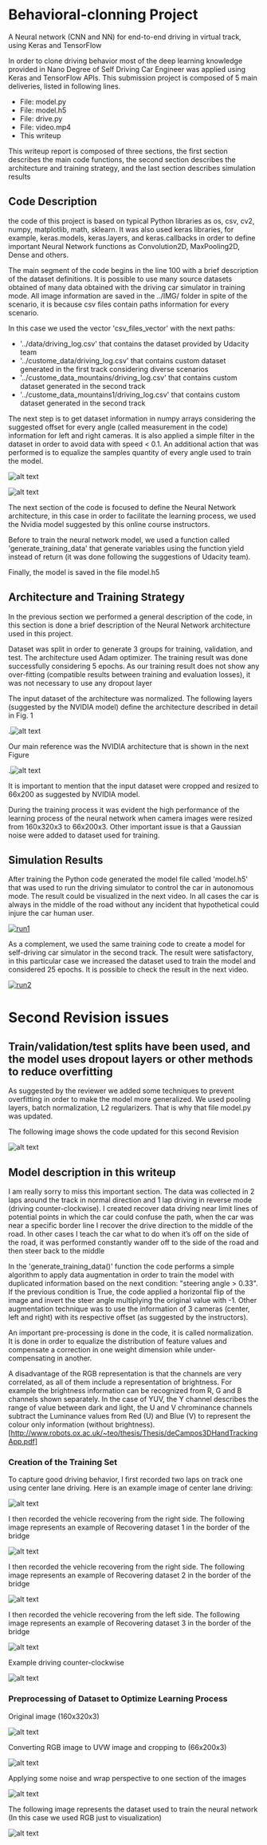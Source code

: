 
[image1]: ./data_pictures/cnn_architecture.png "NN_architecture"
[image2]: ./data_pictures/data_set_BEFORE.png "DataSetBeforeProcessing"
[image3]: ./data_pictures/data_set_AFTER.png "DataSetAfterProcessing"
[image4]: ./data_pictures/nVidia_model.png "nVidia architecture"
[image5]: ./data_pictures/center_2018_02_15_14_17_38_643.jpg "Dataset Center path"
[image6]: ./data_pictures/center_2018_02_15_14_18_33_322.jpg "Recovery data set 1"
[image7]: ./data_pictures/center_2018_02_15_14_19_01_022.jpg "Recovery data set 2"
[image8]: ./data_pictures/center_2018_02_15_14_19_33_423.jpg "Recovery data set 3"
[image9]: ./data_pictures/center_2018_02_15_14_21_23_356.jpg "Driving counter-clockwise"

[image10]: ./data_pictures/image1.png ""
[image11]: ./data_pictures/image2.png ""
[image12]: ./data_pictures/image3.png ""
[image13]: ./data_pictures/image4.png ""
[image14]: ./data_pictures/script_update.png ""


# Behavioral-clonning Project
A Neural network (CNN and NN) for end-to-end driving in virtual track, using  Keras and TensorFlow

In order to clone driving behavior most of the deep learning knowledge provided in Nano Degree of Self Driving Car Engineer was applied using Keras and TensorFlow APIs. This submission project is composed of 5 main deliveries, listed in following lines.

* File: model.py
* File: model.h5
* File: drive.py
* File: video.mp4
* This writeup

This writeup report is composed of three sections, the first section describes the main code functions, the second section describes the architecture and training strategy, and the last section describes simulation results

## Code Description
the code of this project is based on typical Python libraries as os, csv, cv2, numpy, matplotlib, math, sklearn. It was also used keras libraries, for example, keras.models, keras.layers, and keras.callbacks in order to define important Neural Network functions as Convolution2D, MaxPooling2D, Dense and others.

The main segment of the code begins in the line 100 with a brief description of the dataset definitions. It is possible to use many source datasets obtained of many data obtained with the driving car simulator in training mode. All image information are saved in the ../IMG/ folder in spite of the scenario, it is because csv files contain paths information for every scenario.

In this case we used the vector 'csv_files_vector' with the next paths:
* '../data/driving_log.csv' that contains the dataset provided by Udacity team
* '../custome_data/driving_log.csv' that contains custom dataset generated in the first track considering diverse scenarios
* '../custome_data_mountains/driving_log.csv' that contains custom dataset generated in the second track
* '../custome_data_mountains1/driving_log.csv' that contains custom dataset generated in the second track

The next step is to get dataset information in numpy arrays considering the suggested offset for every angle (called measurement in the code) information for left and right cameras. It is also applied a simple filter in the dataset in order to avoid data with speed < 0.1. An additional action that was performed is to equalize the samples quantity of every angle used to train the model.

![alt text][image2]

![alt text][image3]

The next section of the code is focused to define the Neural Network architecture, in this case in order to facilitate the learning process, we used the Nvidia model suggested by this online course instructors.

Before to train the neural network model, we used a function called 'generate_training_data' that generate variables using the function yield instead of return (it was done following the suggestions of Udacity team).

Finally, the model is saved in the file model.h5

## Architecture and Training Strategy
In the previous section we performed a general description of the code, in this section is done a brief description of the Neural Network architecture used in this project.

Dataset was split in order to generate 3 groups for training, validation, and test. The architecture used Adam optimizer. The training result was done successfully considering 5 epochs. As our training result does not show any over-fitting (compatible results between training and evaluation losses), it was not necessary to use any dropout layer

The input dataset of the architecture was normalized. The following layers (suggested by the NVIDIA model) define the architecture described in detail in Fig. 1

.![alt text][image1]

Our main reference was the NVIDIA architecture that is shown in the next Figure

.![alt text][image4]

It is important to mention that the input dataset were cropped and resized to 66x200 as suggested by NVIDIA model.

During the training process it was evident the high performance of the learning process of the neural network when camera images were resized from 160x320x3  to  66x200x3. Other important issue is that a Gaussian noise were added to dataset used for training.

## Simulation Results
After training the Python code generated the model file called 'model.h5' that was used to run the driving simulator to control the car in autonomous mode. The result could be visualized in the next video. In all cases the car is always in the middle of the road without any incident that hypothetical could injure the car human user.

[![run1](https://img.youtube.com/vi/SlR43dn2uf0/0.jpg)](https://www.youtube.com/watch?v=SlR43dn2uf0 "Track_1")


As a complement, we used the same training code to create a model for self-driving car simulator in the second track. The result were satisfactory, in this particular case we increased the dataset used to train the model and considered 25 epochs. It is possible to check the result in the next video.

[![run2](https://img.youtube.com/vi/XGjJAwd4Phc/0.jpg)](https://www.youtube.com/watch?v=XGjJAwd4Phc "Track_2")

# Second Revision issues
## Train/validation/test splits have been used, and the model uses dropout layers or other methods to reduce overfitting
As suggested by the reviewer we added some techniques to prevent overfitting in order to make the model more generalized. We used pooling layers, batch normalization, L2 regularizers. That is why that file model.py was updated.

The following image shows the code updated for this second Revision

![alt text][image14]

## Model description in this writeup
I am really sorry to miss this important section. The data was collected in 2 laps around the track in normal direction and 1 lap driving in reverse mode (driving counter-clockwise). I created recover data driving near limit lines of potential points in which the car could confuse the path, when the car was near a specific border line I recover the drive direction to the middle of the road. In other cases I teach the car what to do when it’s off on the side of the road, it was performed constantly wander off to the side of the road and then steer back to the middle

In the 'generate_training_data()' function the code performs a simple algorithm to apply data augmentation in order to train the model with duplicated information based on the next condition: "steering angle > 0.33". If the previous condition is True, the code applied a horizontal flip of the image and invert the steer angle multiplying the original value with -1. Other augmentation technique was to use the information of 3 cameras (center, left and right) with its respective offset (as suggested by the instructors).

An important pre-processing is done in the code, it is called normalization. It is done in order to equalize the distribution of feature values and compensate a correction in one weight dimension while under-compensating in another.

A disadvantage of the RGB representation  is that the channels  are very correlated,  as all of them
include a representation of brightness.  For example the brightness information can be recognized from R, G and B channels shown separately. In the case of YUV, the Y channel describes the range of value between dark and light, the U and V chrominance channels subtract the Luminance values from Red (U) and Blue (V) to represent the colour only information (without brightness).[http://www.robots.ox.ac.uk/~teo/thesis/Thesis/deCampos3DHandTrackingApp.pdf]

### Creation of the Training Set
To capture good driving behavior, I first recorded two laps on track one using center lane driving. Here is an example image of center lane driving:

![alt text][image5]

I then recorded the vehicle recovering from the right side. The following image represents an example of Recovering dataset 1 in the border of the bridge

![alt text][image6]

I then recorded the vehicle recovering from the right side. The following image represents an example of Recovering dataset 2 in the border of the bridge

![alt text][image7]

I then recorded the vehicle recovering from the left side. The following image represents an example of Recovering dataset 3 in the border of the bridge

![alt text][image8]

Example driving counter-clockwise

![alt text][image9]

### Preprocessing of Dataset to Optimize Learning Process

Original image (160x320x3)

![alt text][image10]

Converting RGB image to UVW image and cropping to (66x200x3)

![alt text][image11]

Applying some noise and wrap perspective to one section of the images

![alt text][image12]

The following image represents the dataset used to train the neural network (In this case we used RGB just to visualization)

![alt text][image13]
